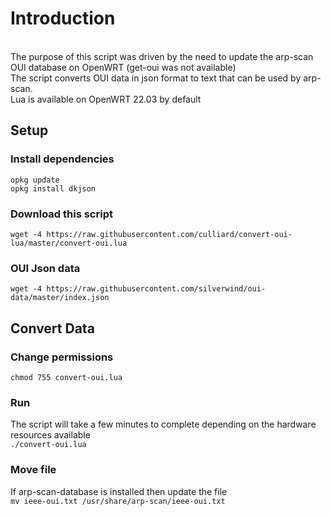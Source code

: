 # Introduction
<br>The purpose of this script was driven by the need to update the arp-scan OUI database on OpenWRT (get-oui was not available)
<br>The script converts OUI data in json format to text that can be used by arp-scan.
<br>Lua is available on OpenWRT 22.03 by default

## Setup

### Install dependencies
```
opkg update
opkg install dkjson
```

### Download this script
`
wget -4 https://raw.githubusercontent.com/culliard/convert-oui-lua/master/convert-oui.lua
`

### OUI Json data
`
wget -4 https://raw.githubusercontent.com/silverwind/oui-data/master/index.json
`

## Convert Data

### Change permissions
`
chmod 755 convert-oui.lua
`
### Run
The script will take a few minutes to complete depending on the hardware resources available
<br>
`./convert-oui.lua`

### Move file
If arp-scan-database is installed then update the file
<br>
`
mv ieee-oui.txt /usr/share/arp-scan/ieee-oui.txt
`
